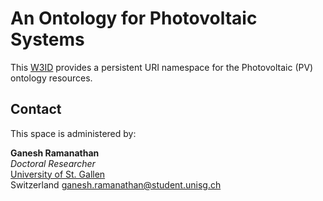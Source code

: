 # An Ontology for Photovoltaic Systems
This [W3ID](https://w3id.org) provides a persistent URI namespace for the Photovoltaic (PV) ontology resources.


## Contact
This space is administered by:  

**Ganesh Ramanathan**  
*Doctoral Researcher*  
[University of St. Gallen](https://unisg.ch)  
Switzerland
<ganesh.ramanathan@student.unisg.ch>  


